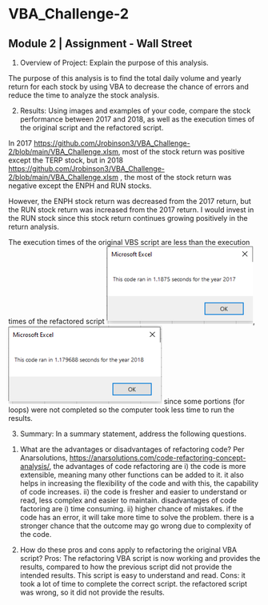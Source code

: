 # VBA_Challenge-2

## Module 2 | Assignment - Wall Street

1. Overview of Project: Explain the purpose of this analysis.

The purpose of this analysis is to find the total daily volume and yearly return for each stock by using VBA to decrease the chance of errors and reduce the time to analyze the stock analysis. 

2. Results: Using images and examples of your code, compare the stock performance between 2017 and 2018, as well as the execution times of the original script and the refactored script.

In 2017 https://github.com/Jrobinson3/VBA_Challenge-2/blob/main/VBA_Challenge.xlsm, most of the stock return was positive except the TERP stock, but in 2018 https://github.com/Jrobinson3/VBA_Challenge-2/blob/main/VBA_Challenge.xlsm , the most of the stock return was negative except the ENPH and RUN stocks. 

However, the ENPH stock return was decreased from the 2017 return, but the RUN stock return was increased from the 2017 return. 
I would invest in the RUN stock since this stock return continues growing positively in the return analysis.  

The execution times of the original VBS script are less than the execution times of the refactored script ![This is an image](https://github.com/Jrobinson3/VBA_Challenge-2/blob/main/VBA_Challenge_2017.PNG), ![This is an image](https://github.com/Jrobinson3/VBA_Challenge-2/blob/main/VBA_Challenge_2018.PNG) since some portions (for loops) were not completed so the computer took less time to run the results. 
 
3. Summary: In a summary statement, address the following questions.
1) What are the advantages or disadvantages of refactoring code? 
Per Anarsolutions, https://anarsolutions.com/code-refactoring-concept-analysis/, the advantages of code refactoring are
i) the code is more extensible, meaning many other functions can be added to it. it also helps in increasing the flexibility of the code and with this, the capability of code increases. 
ii) the code is fresher and easier to understand or read, less complex and easier to maintain. 
disadvantages of code factoring are
i) time consuming.
ii) higher chance of mistakes. if the code has an error, it will take more time to solve the problem. there is a stronger chance that the outcome may go wrong due to complexity of the code. 

2) How do these pros and cons apply to refactoring the original VBA script?
Pros: The refactoring VBA script is now working and provides the results, compared to how the previous script did not provide the intended results. This script is easy to understand and read.
Cons: it took a lot of time to complete the correct script. the refactored script was wrong, so it did not provide the results.  
